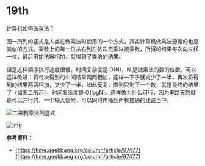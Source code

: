 # 19th

计算机如何做乘法？

图一所列的竖式是人类在做乘法时使用的一个方式，其实计算机做乘法遵循的也是类似的方式。乘数上的每一位从右到左依次去乘以被乘数，所得的结果每次向左移一位，最后用加法器相加，就得到了乘法的结果。

但是这样顺序执行速度很慢，时间复杂度是 O(N)，N 是做乘法的数的位数。可以这样改进：将每次得到的中间结果两两相加，这样一下子就减少了一半，再次将得到的结果两两相加，又少了一半，如此反复，直到只剩下一个数，就是最终的结果了（如图二所示），时间复杂度是 O(logN)。这样做为什么可行，因为电路天然就是可以并行的，一个输入信号，可以同时传播到所有接通的线路当中。

![二进制乘法列竖式](https://tva1.sinaimg.cn/large/008eGmZEly1gnbbgurrwrj316o0jmgnx.jpg)

![img](https://tva1.sinaimg.cn/large/008eGmZEly1gnbbh56bzpj31370u0tf9.jpg)

**参考资料：**

* [https://time.geekbang.org/column/article/97477](https://time.geekbang.org/column/article/97477)
